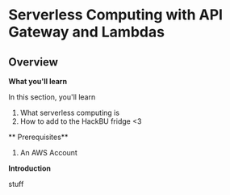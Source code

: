 # Serverless Computing with API Gateway and Lambdas

## Overview
**What you'll learn**

In this section, you'll learn
1. What serverless computing is
2. How to add to the HackBU fridge <3

** Prerequisites**
1. An AWS Account

**Introduction**

stuff

